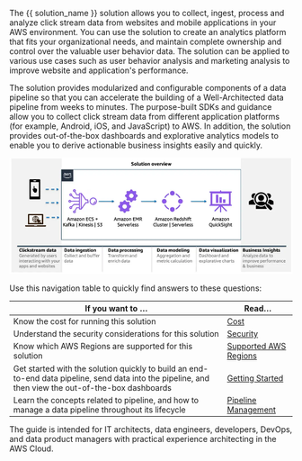 The {{ solution_name }} solution allows you to collect, ingest, process and analyze click stream data from websites and mobile applications in your AWS environment. You can use the solution to create an analytics platform that fits your organizational needs, and maintain complete ownership and control over the valuable user behavior data. The solution can be applied to various use cases such as user behavior analysis and marketing analysis to improve website and application's performance.

The solution provides modularized and configurable components of a data pipeline so that you can accelerate the building of a Well-Architected data pipeline from weeks to minutes. The purpose-built SDKs and guidance allow you to collect click stream data from different application platforms (for example, Android, iOS, and JavaScript) to AWS. In addition, the solution provides out-of-the-box dashboards and explorative analytics models to enable you to derive actionable business insights easily and quickly.


[![soln-overview]][soln-overview]     

Use this navigation table to quickly find answers to these questions:

| If you want to … | Read… |
|----------|--------|
| Know the cost for running this solution | [Cost](../plan-deployment/cost.md) |
| Understand the security considerations for this solution | [Security](../plan-deployment/security.md) |
| Know which AWS Regions are supported for this solution | [Supported AWS Regions](../plan-deployment/regions.md) |
| Get started with the solution quickly to build an end-to-end data pipeline, send data into the pipeline, and then view the out-of-the-box dashboards | [Getting Started](../getting-started/index.md) |
| Learn the concepts related to pipeline, and how to manage a data pipeline throughout its lifecycle | [Pipeline Management](../pipeline-mgmt/index.md) |


The guide is intended for IT architects, data engineers, developers, DevOps, and data product managers with practical experience architecting in the AWS Cloud.

[cloudformation]: https://aws.amazon.com/en/cloudformation/

[soln-overview]: ../images/solution-overview.webp